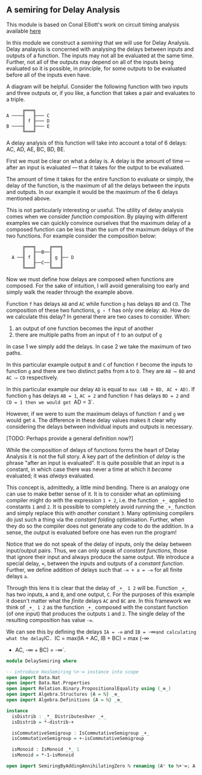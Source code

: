 <!-- -*-agda2-*- -->

## A semiring for Delay Analysis

This module is based on Conal Elliott's work on circuit timing
analysis available
[here](https://github.com/conal/talk-2012-linear-timing#readme)


In this module we construct a _semiring_ that we will use for Delay
Analysis. Delay analaysis is concerned with analysing the delays
between inputs and outputs of a function. The inputs may not all be
evaluated at the same time. Further, not all of the outputs may depend
on all of the inputs being evaluated so it is possible, in principle,
for some outputs to be evaluated before all of the inputs even have.

A diagram will be helpful. Consider the following function with
two inputs and three outputs or, if you like, a function that takes
a pair and evaluates to a triple.

```plain
      ╔═══╗
A ────╢   ╟─── C
      ║ f ╟─── D
B ────╢   ╟─── E
      ╚═══╝
```

A delay analysis of this function will take into account a total of 6
delays: AC, AD, AE, BC, BD, BE.

First we must be clear on what a delay is. A delay is the amount of
time — after an input is evaluated — that it takes for the output to be
evaluated.

The amount of time it takes for the entire function to evaluate or
simply, the delay of the function, is the maximum of all the delays
between the inputs and outputs. In our example it would be the maximum
of the 6 delays mentioned above.

This is not particularly interesting or useful. The utility of delay
analysis comes when we consider _function composition_. By playing
with different examples we can quickly convince ourselves that the
maximum delay of a composed function can be less than the sum of the
maximum delays of the two functions. For example consider the
composition below:


```plain
      ╔═══╗     ╔═══╗
      ║   ╟──B──║   ║
  A ──╢ f ║     ║ g ╟── D
      ║   ╟──C──║   ║
      ╚═══╝     ╚═══╝
```

Now we must define how delays are composed when functions are
composed. For the sake of intuition, I will avoid generalising too
early and simply walk the reader through the example above.

Function `f` has delays `AB` and `AC` while function `g` has delays
`BD` and `CD`. The composition of these two functions, `g
∘ f` has only one delay: `AD`. How do we calculate this
delay? In general there are two cases to consider. When:

1. an output of one function becomes the input of another
2. there are multiple paths from an input of `f` to an output of `g`

In case 1 we simply add the delays. In case 2 we take the maximum of
two paths.

In this particular example output `B` and `C` of function `f` become
the inputs to function `g` and there are two distinct paths from `A`
to `D`. They are `AB ⟶ BD` and `AC ⟶ CD` respectively.

In this particular example our delay `AD` is equal to `max (AB + BD,
AC + AD)`.  If function `g` has delays `AB = 1`, `AC = 2` and function
`f` has delays `BD = 2` and `CD = 1 then we would get `AD = 3`.

However, if we were to sum the maximum delays of function `f` and `g`
we would get `4`. The difference in these delay values makes it clear
why considering the delays between individual inputs and outputs is
necessary.

[TODO: Perhaps provide a general definition now?]

While the composition of delays of functions forms the heart of Delay
Analysis it is not the full story. A key part of the definition of
_delay_ is the phrase "after an input is evaluated". It is quite
possible that an input is a constant, in which case there was never a
time at which it _became_ evaluated; it was _always_ evaluated.

This concept is, admittedly, a little mind bending. There is an
analogy one can use to make better sense of it. It is to consider what
an optimising compiler might do with the expression `1 + 2`, i.e. the
function `_+_` applied to constants `1` and `2`. It is possible to
completely avoid running the `_+_` function and simply replace this
with _another_ constant `3`. Many optimising compilers do just such a
thing via the _constant folding_ optimisation. Further, when they do
so the compiler does not generate any code to do the addition. In a
sense, the output is evaluated before one has even run the program!

Notice that we do not speak of the delay of inputs, only the delay
between input/output pairs. Thus, we can only speak of _constant
functions_, those that ignore their input and always produce the same
output. We introduce a special delay, `­∞`, between the inputs and
outputs of a _constant function_. Further, we define addition of
delays such that `-∞ + a = -∞` for all finite delays `a`.

Through this lens it is clear that the delay of `_+_ 1 2` will
be. Function `_+_` has two inputs, `A` and `B`, and one output, `C`.
For the purposes of this example it doesn't matter what the _finite_
delays `AC` and `BC` are. In this framework we think of `_+_ 1 2` as
the function `_+_` composed with the constant function (of one input)
that produces the outputs `1` and `2`. The single delay of the
resulting composition has value `-∞`.

We can see this by defining the delays `IA = -∞` and `IB = `-∞` and
calculating what the delay `IC`. `IC = max(IA + AC, IB + BC) = max (-∞
+ AC, -∞ + BC) = -∞`.

```agda
module DelaySemiring where

-- introduce HasSemiring ℕ+⁻∞ instance into scope
open import Data.Nat
open import Data.Nat.Properties
open import Relation.Binary.PropositionalEquality using (_≡_)
open import Algebra.Structures {A = ℕ} _≡_
open import Algebra.Definitions {A = ℕ} _≡_

instance
  isDistrib : _*_ DistributesOver _+_
  isDistrib = *-distrib-+

  isCommutativeSemigroup : IsCommutativeSemigroup _+_
  isCommutativeSemigroup = +-isCommutativeSemigroup

  isMonoid : IsMonoid _*_ 1
  isMonoid = *-1-isMonoid

open import SemiringByAddingAnnihilatingZero ℕ renaming (A⁺ to ℕ+⁻∞; A[_] to ℕ[_]) public
```
